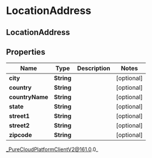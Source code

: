 # LocationAddress

## LocationAddress

## Properties

|Name | Type | Description | Notes|
|------------ | ------------- | ------------- | -------------|
| **city** | **String** |  | [optional] |
| **country** | **String** |  | [optional] |
| **countryName** | **String** |  | [optional] |
| **state** | **String** |  | [optional] |
| **street1** | **String** |  | [optional] |
| **street2** | **String** |  | [optional] |
| **zipcode** | **String** |  | [optional] |



_PureCloudPlatformClientV2@161.0.0_
